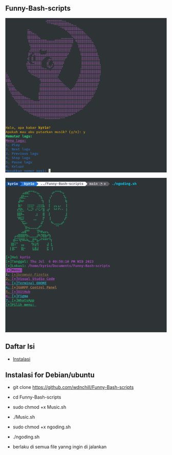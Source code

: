 ## Funny-Bash-scripts



![Music-play](https://github.com/wdnchill/Funny-Bash-scripts/blob/main/Screenshot%20from%202023-07-06%2021-57-51.png)


![ngoding menu](https://github.com/wdnchill/Funny-Bash-scripts/blob/main/Screenshot%20from%202023-07-06%2021-58-21.png)

## Daftar Isi

- [Instalasi](#instalasi)

## Instalasi for Debian/ubuntu
- git clone https://github.com/wdnchill/Funny-Bash-scripts
- cd Funny-Bash-scripts
- sudo chmod +x Music.sh
- ./Music.sh

- sudo chmod +x ngoding.sh
- ./ngoding.sh
- berlaku di semua file yanng ingin di jalankan






